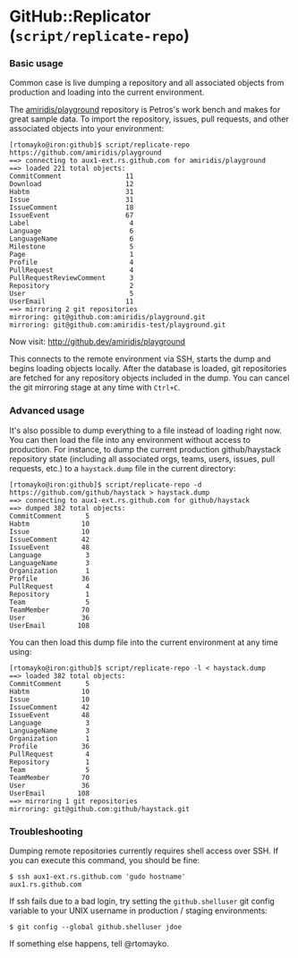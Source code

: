 # GitHub::Replicator (`script/replicate-repo`)

### Basic usage

Common case is live dumping a repository and all associated objects from
production and loading into the current environment.

The [amiridis/playground](https://github.com/amiridis/playground) repository is
Petros's work bench and makes for great sample data. To import the repository,
issues, pull requests, and other associated objects into your environment:

    [rtomayko@iron:github]$ script/replicate-repo https://github.com/amiridis/playground
    ==> connecting to aux1-ext.rs.github.com for amiridis/playground
    ==> loaded 221 total objects:
    CommitComment                11
    Download                     12
    Habtm                        31
    Issue                        31
    IssueComment                 18
    IssueEvent                   67
    Label                         4
    Language                      6
    LanguageName                  6
    Milestone                     5
    Page                          1
    Profile                       4
    PullRequest                   4
    PullRequestReviewComment      3
    Repository                    2
    User                          5
    UserEmail                    11
    ==> mirroring 2 git repositories
    mirroring: git@github.com:amiridis/playground.git
    mirroring: git@github.com:amiridis-test/playground.git

Now visit: http://github.dev/amiridis/playground

This connects to the remote environment via SSH, starts the dump and begins
loading objects locally. After the database is loaded, git repositories are
fetched for any repository objects included in the dump. You can cancel the git
mirroring stage at any time with `Ctrl+C`.

### Advanced usage

It's also possible to dump everything to a file instead of loading right now.
You can then load the file into any environment without access to production.
For instance, to dump the current production github/haystack repository state
(including all associated orgs, teams, users, issues, pull requests, etc.) to
a `haystack.dump` file in the current directory:

    [rtomayko@iron:github]$ script/replicate-repo -d https://github.com/github/haystack > haystack.dump
    ==> connecting to aux1-ext.rs.github.com for github/haystack
    ==> dumped 382 total objects:
    CommitComment      5
    Habtm             10
    Issue             10
    IssueComment      42
    IssueEvent        48
    Language           3
    LanguageName       3
    Organization       1
    Profile           36
    PullRequest        4
    Repository         1
    Team               5
    TeamMember        70
    User              36
    UserEmail        108

You can then load this dump file into the current environment at any time using:

    [rtomayko@iron:github]$ script/replicate-repo -l < haystack.dump
    ==> loaded 382 total objects:
    CommitComment      5
    Habtm             10
    Issue             10
    IssueComment      42
    IssueEvent        48
    Language           3
    LanguageName       3
    Organization       1
    Profile           36
    PullRequest        4
    Repository         1
    Team               5
    TeamMember        70
    User              36
    UserEmail        108
    ==> mirroring 1 git repositories
    mirroring: git@github.com:github/haystack.git

### Troubleshooting

Dumping remote repositories currently requires shell access over SSH. If you can
execute this command, you should be fine:

    $ ssh aux1-ext.rs.github.com 'gudo hostname'
    aux1.rs.github.com

If ssh fails due to a bad login, try setting the `github.shelluser` git config
variable to your UNIX username in production / staging environments:

    $ git config --global github.shelluser jdoe

If something else happens, tell @rtomayko.
